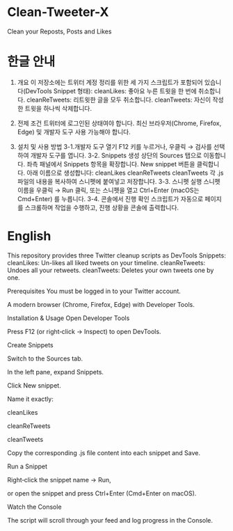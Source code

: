 # Clean-Tweeter-X
Clean your Reposts, Posts and Likes

# 한글 안내

1. 개요
이 저장소에는 트위터 계정 정리를 위한 세 가지 스크립트가 포함되어 있습니다(DevTools Snippet 형태):
cleanLikes: 좋아요 누른 트윗을 한 번에 취소합니다.
cleanReTweets: 리트윗한 글을 모두 취소합니다.
cleanTweets: 자신이 작성한 트윗을 하나씩 삭제합니다.

2. 전제 조건
트위터에 로그인된 상태여야 합니다.
최신 브라우저(Chrome, Firefox, Edge) 및 개발자 도구 사용 가능해야 합니다.

3. 설치 및 사용 방법
3-1.개발자 도구 열기
F12 키를 누르거나, 우클릭 → 검사를 선택하여 개발자 도구를 엽니다.
3-2. Snippets 생성
상단의 Sources 탭으로 이동합니다.
좌측 패널에서 Snippets 항목을 확장합니다.
New snippet 버튼을 클릭합니다.
아래 이름으로 생성합니다:
cleanLikes
cleanReTweets
cleanTweets
각 .js 파일의 내용을 복사하여 스니펫에 붙여넣고 저장합니다.
3-3. 스니펫 실행
스니펫 이름을 우클릭 → Run 클릭,
또는 스니펫을 열고 Ctrl+Enter (macOS는 Cmd+Enter) 를 누릅니다.
3-4. 콘솔에서 진행 확인
스크립트가 자동으로 페이지를 스크롤하며 작업을 수행하고, 진행 상황을 콘솔에 출력합니다.


# English

This repository provides three Twitter cleanup scripts as DevTools Snippets:
cleanLikes: Un-likes all liked tweets on your timeline.
cleanReTweets: Undoes all your retweets.
cleanTweets: Deletes your own tweets one by one.

Prerequisites
You must be logged in to your Twitter account.

A modern browser (Chrome, Firefox, Edge) with Developer Tools.

Installation & Usage
Open Developer Tools

Press F12 (or right‑click → Inspect) to open DevTools.

Create Snippets

Switch to the Sources tab.

In the left pane, expand Snippets.

Click New snippet.

Name it exactly:

cleanLikes

cleanReTweets

cleanTweets

Copy the corresponding .js file content into each snippet and Save.

Run a Snippet

Right‑click the snippet name → Run,

or open the snippet and press Ctrl+Enter (Cmd+Enter on macOS).

Watch the Console

The script will scroll through your feed and log progress in the Console.
